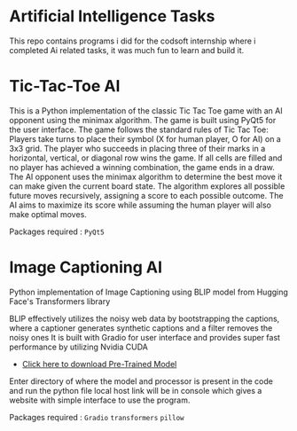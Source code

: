 # Artificial Intelligence Tasks
This repo contains programs i did for the codsoft internship where i completed Ai related tasks, it was much fun to learn and build it. 


# Tic-Tac-Toe AI 
This is a Python implementation of the classic Tic Tac Toe game with an AI opponent using the minimax algorithm. The game is built using PyQt5 for the user interface.
The game follows the standard rules of Tic Tac Toe:
Players take turns to place their symbol (X for human player, O for AI) on a 3x3 grid.
The player who succeeds in placing three of their marks in a horizontal, vertical, or diagonal row wins the game.
If all cells are filled and no player has achieved a winning combination, the game ends in a draw.
The AI opponent uses the minimax algorithm to determine the best move it can make given the current board state. The algorithm explores all possible future moves recursively, assigning a score to each possible outcome. The AI aims to maximize its score while assuming the human player will also make optimal moves.

Packages required : `PyQt5` 

# Image Captioning AI
Python implementation of Image Captioning using BLIP model from Hugging Face's Transformers library

BLIP effectively utilizes the noisy web data by bootstrapping the captions, where a captioner generates synthetic captions and a filter removes the noisy ones
It is built with Gradio for user interface and provides super fast performance by utilizing Nvidia CUDA
- [Click here to download Pre-Trained Model](https://huggingface.co/Salesforce/blip-image-captioning-large)

Enter directory of where the model and processor is present in the code and run the python file
local host link will be in console which gives a website with simple interface to use the program.  

Packages required : `Gradio` `transformers` `pillow` 
